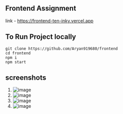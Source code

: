 ## Frontend Assignment

link - https://frontend-ten-inky.vercel.app

## To Run Project locally
```
git clone https://github.com/Aryan919680/frontend
cd frontend
npm i
npm start

```

## screenshots

1. ![image](https://github.com/user-attachments/assets/b9806ed8-d590-4ea7-bd2f-2803220e5e7c)
2. ![image](https://github.com/user-attachments/assets/1e7ffcad-58c5-48c4-bedd-615d1ea84ab5)
3. ![image](https://github.com/user-attachments/assets/023ba686-e43c-492a-93ac-a6bd47777661)
4. ![image](https://github.com/user-attachments/assets/9bf23e42-7031-4f2a-84e7-64814759a452)




